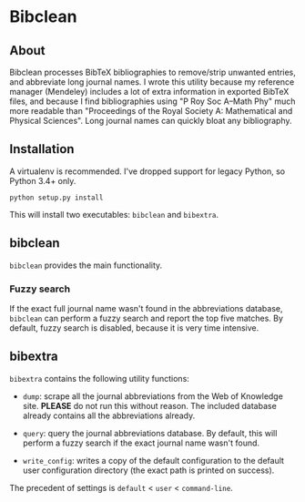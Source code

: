 Bibclean
========

About
-----

Bibclean processes BibTeX bibliographies to remove/strip unwanted entries, and
abbreviate long journal names. I wrote this utility because my reference
manager (Mendeley) includes a lot of extra information in exported BibTeX
files, and because I find bibliographies using "P Roy Soc A–Math Phy" much more
readable than "Proceedings of the Royal Society A: Mathematical and Physical
Sciences". Long journal names can quickly bloat any bibliography.

Installation
------------

A virtualenv is recommended. I've dropped support for legacy Python, so Python
3.4+ only.

```shell
python setup.py install
```

This will install two executables: `bibclean` and `bibextra`.

bibclean
--------

`bibclean` provides the main functionality.

### Fuzzy search

If the exact full journal name wasn't found in the abbreviations database,
`bibclean` can perform a fuzzy search and report the top five matches. By
default, fuzzy search is disabled, because it is very time intensive.

bibextra
--------

`bibextra` contains the following utility functions:

* `dump`: scrape all the journal abbreviations from the Web of Knowledge site.
  **PLEASE** do not run this without reason. The included database already
  contains all the abbreviations already.

* `query`: query the journal abbreviations database. By default, this will
  perform a fuzzy search if the exact journal name wasn't found.

* `write_config`: writes a copy of the default configuration to the default
  user configuration directory (the exact path is printed on success).

The precedent of settings is `default` < `user` < `command-line`.
